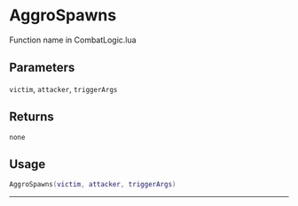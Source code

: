 # AggroSpawns
Function name in CombatLogic.lua
## Parameters
`victim`, `attacker`, `triggerArgs`
## Returns
`none`
## Usage
```lua
AggroSpawns(victim, attacker, triggerArgs)
```
---
